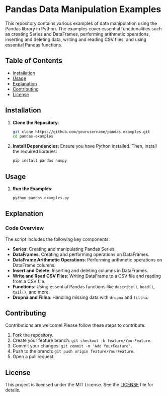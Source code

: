 # Pandas Data Manipulation Examples

This repository contains various examples of data manipulation using the Pandas library in Python. The examples cover essential functionalities such as creating Series and DataFrames, performing arithmetic operations, inserting and deleting data, writing and reading CSV files, and using essential Pandas functions.

## Table of Contents

- [Installation](#installation)
- [Usage](#usage)
- [Explanation](#explanation)
- [Contributing](#contributing)
- [License](#license)

## Installation

1. **Clone the Repository**:
    ```sh
    git clone https://github.com/yourusername/pandas-examples.git
    cd pandas-examples
    ```

2. **Install Dependencies**:
    Ensure you have Python installed. Then, install the required libraries:
    ```sh
    pip install pandas numpy
    ```

## Usage

1. **Run the Examples**:
    ```sh
    python pandas_examples.py
    ```

## Explanation

### Code Overview

The script includes the following key components:
- **Series**: Creating and manipulating Pandas Series.
- **DataFrames**: Creating and performing operations on DataFrames.
- **DataFrame Arithmetic Operations**: Performing arithmetic operations on DataFrame columns.
- **Insert and Delete**: Inserting and deleting columns in DataFrames.
- **Write and Read CSV Files**: Writing DataFrame to a CSV file and reading from a CSV file.
- **Functions**: Using essential Pandas functions like `describe()`, `head()`, `tail()`, and more.
- **Dropna and Fillna**: Handling missing data with `dropna` and `fillna`.

## Contributing

Contributions are welcome! Please follow these steps to contribute:

1. Fork the repository.
2. Create your feature branch: `git checkout -b feature/YourFeature`.
3. Commit your changes: `git commit -m 'Add YourFeature'`.
4. Push to the branch: `git push origin feature/YourFeature`.
5. Open a pull request.

## License

This project is licensed under the MIT License. See the [LICENSE](LICENSE) file for details.
